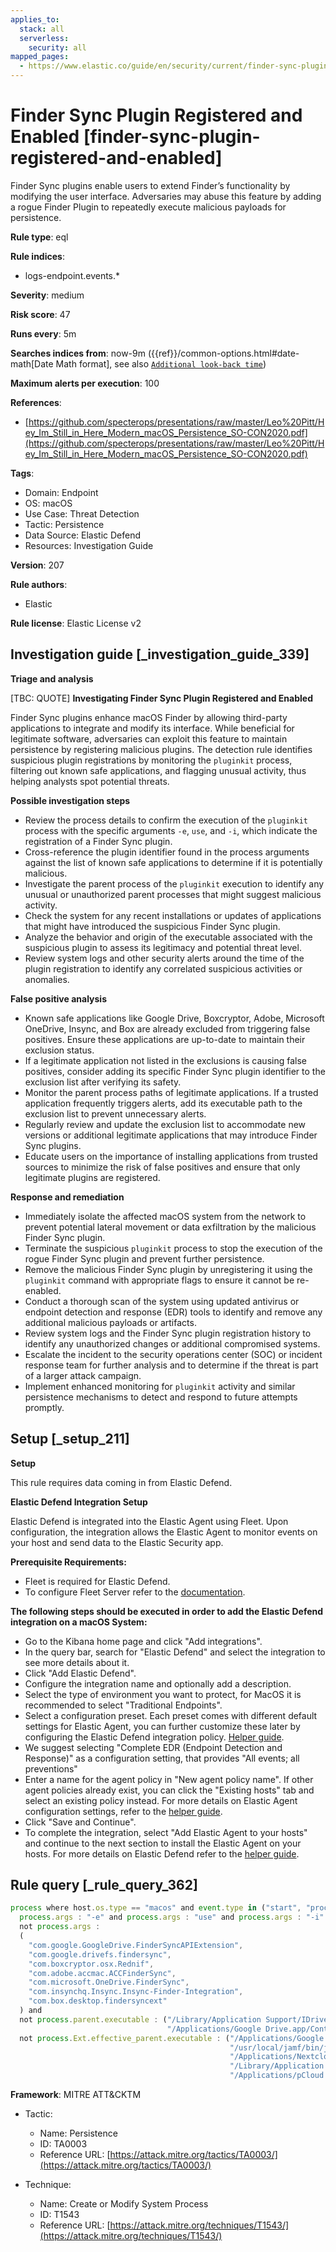 ```yaml
---
applies_to:
  stack: all
  serverless:
    security: all
mapped_pages:
  - https://www.elastic.co/guide/en/security/current/finder-sync-plugin-registered-and-enabled.html
---
```


# Finder Sync Plugin Registered and Enabled [finder-sync-plugin-registered-and-enabled]

Finder Sync plugins enable users to extend Finder’s functionality by modifying the user interface. Adversaries may abuse this feature by adding a rogue Finder Plugin to repeatedly execute malicious payloads for persistence.

**Rule type**: eql

**Rule indices**:

* logs-endpoint.events.*

**Severity**: medium

**Risk score**: 47

**Runs every**: 5m

**Searches indices from**: now-9m ({{ref}}/common-options.html#date-math[Date Math format], see also [`Additional look-back time`](docs-content://solutions/security/detect-and-alert/create-detection-rule.md#rule-schedule))

**Maximum alerts per execution**: 100

**References**:

* [https://github.com/specterops/presentations/raw/master/Leo%20Pitt/Hey_Im_Still_in_Here_Modern_macOS_Persistence_SO-CON2020.pdf](https://github.com/specterops/presentations/raw/master/Leo%20Pitt/Hey_Im_Still_in_Here_Modern_macOS_Persistence_SO-CON2020.pdf)

**Tags**:

* Domain: Endpoint
* OS: macOS
* Use Case: Threat Detection
* Tactic: Persistence
* Data Source: Elastic Defend
* Resources: Investigation Guide

**Version**: 207

**Rule authors**:

* Elastic

**Rule license**: Elastic License v2

## Investigation guide [_investigation_guide_339]

**Triage and analysis**

[TBC: QUOTE]
**Investigating Finder Sync Plugin Registered and Enabled**

Finder Sync plugins enhance macOS Finder by allowing third-party applications to integrate and modify its interface. While beneficial for legitimate software, adversaries can exploit this feature to maintain persistence by registering malicious plugins. The detection rule identifies suspicious plugin registrations by monitoring the `pluginkit` process, filtering out known safe applications, and flagging unusual activity, thus helping analysts spot potential threats.

**Possible investigation steps**

* Review the process details to confirm the execution of the `pluginkit` process with the specific arguments `-e`, `use`, and `-i`, which indicate the registration of a Finder Sync plugin.
* Cross-reference the plugin identifier found in the process arguments against the list of known safe applications to determine if it is potentially malicious.
* Investigate the parent process of the `pluginkit` execution to identify any unusual or unauthorized parent processes that might suggest malicious activity.
* Check the system for any recent installations or updates of applications that might have introduced the suspicious Finder Sync plugin.
* Analyze the behavior and origin of the executable associated with the suspicious plugin to assess its legitimacy and potential threat level.
* Review system logs and other security alerts around the time of the plugin registration to identify any correlated suspicious activities or anomalies.

**False positive analysis**

* Known safe applications like Google Drive, Boxcryptor, Adobe, Microsoft OneDrive, Insync, and Box are already excluded from triggering false positives. Ensure these applications are up-to-date to maintain their exclusion status.
* If a legitimate application not listed in the exclusions is causing false positives, consider adding its specific Finder Sync plugin identifier to the exclusion list after verifying its safety.
* Monitor the parent process paths of legitimate applications. If a trusted application frequently triggers alerts, add its executable path to the exclusion list to prevent unnecessary alerts.
* Regularly review and update the exclusion list to accommodate new versions or additional legitimate applications that may introduce Finder Sync plugins.
* Educate users on the importance of installing applications from trusted sources to minimize the risk of false positives and ensure that only legitimate plugins are registered.

**Response and remediation**

* Immediately isolate the affected macOS system from the network to prevent potential lateral movement or data exfiltration by the malicious Finder Sync plugin.
* Terminate the suspicious `pluginkit` process to stop the execution of the rogue Finder Sync plugin and prevent further persistence.
* Remove the malicious Finder Sync plugin by unregistering it using the `pluginkit` command with appropriate flags to ensure it cannot be re-enabled.
* Conduct a thorough scan of the system using updated antivirus or endpoint detection and response (EDR) tools to identify and remove any additional malicious payloads or artifacts.
* Review system logs and the Finder Sync plugin registration history to identify any unauthorized changes or additional compromised systems.
* Escalate the incident to the security operations center (SOC) or incident response team for further analysis and to determine if the threat is part of a larger attack campaign.
* Implement enhanced monitoring for `pluginkit` activity and similar persistence mechanisms to detect and respond to future attempts promptly.


## Setup [_setup_211]

**Setup**

This rule requires data coming in from Elastic Defend.

**Elastic Defend Integration Setup**

Elastic Defend is integrated into the Elastic Agent using Fleet. Upon configuration, the integration allows the Elastic Agent to monitor events on your host and send data to the Elastic Security app.

**Prerequisite Requirements:**

* Fleet is required for Elastic Defend.
* To configure Fleet Server refer to the [documentation](docs-content://reference/ingestion-tools/fleet/fleet-server.md).

**The following steps should be executed in order to add the Elastic Defend integration on a macOS System:**

* Go to the Kibana home page and click "Add integrations".
* In the query bar, search for "Elastic Defend" and select the integration to see more details about it.
* Click "Add Elastic Defend".
* Configure the integration name and optionally add a description.
* Select the type of environment you want to protect, for MacOS it is recommended to select "Traditional Endpoints".
* Select a configuration preset. Each preset comes with different default settings for Elastic Agent, you can further customize these later by configuring the Elastic Defend integration policy. [Helper guide](docs-content://solutions/security/configure-elastic-defend/configure-an-integration-policy-for-elastic-defend.md).
* We suggest selecting "Complete EDR (Endpoint Detection and Response)" as a configuration setting, that provides "All events; all preventions"
* Enter a name for the agent policy in "New agent policy name". If other agent policies already exist, you can click the "Existing hosts" tab and select an existing policy instead. For more details on Elastic Agent configuration settings, refer to the [helper guide](docs-content://reference/ingestion-tools/fleet/agent-policy.md).
* Click "Save and Continue".
* To complete the integration, select "Add Elastic Agent to your hosts" and continue to the next section to install the Elastic Agent on your hosts. For more details on Elastic Defend refer to the [helper guide](docs-content://solutions/security/configure-elastic-defend/install-elastic-defend.md).


## Rule query [_rule_query_362]

```js
process where host.os.type == "macos" and event.type in ("start", "process_started") and process.name : "pluginkit" and
  process.args : "-e" and process.args : "use" and process.args : "-i" and
  not process.args :
  (
    "com.google.GoogleDrive.FinderSyncAPIExtension",
    "com.google.drivefs.findersync",
    "com.boxcryptor.osx.Rednif",
    "com.adobe.accmac.ACCFinderSync",
    "com.microsoft.OneDrive.FinderSync",
    "com.insynchq.Insync.Insync-Finder-Integration",
    "com.box.desktop.findersyncext"
  ) and
  not process.parent.executable : ("/Library/Application Support/IDriveforMac/IDriveHelperTools/FinderPluginApp.app/Contents/MacOS/FinderPluginApp",
                                   "/Applications/Google Drive.app/Contents/MacOS/Google Drive") and
  not process.Ext.effective_parent.executable : ("/Applications/Google Drive.app/Contents/MacOS/Google Drive",
                                                 "/usr/local/jamf/bin/jamf",
                                                 "/Applications/Nextcloud.app/Contents/MacOS/Nextcloud",
                                                 "/Library/Application Support/Checkpoint/Endpoint Security/AMFinderExtensions.app/Contents/MacOS/AMFinderExtensions",
                                                 "/Applications/pCloud Drive.app/Contents/MacOS/pCloud Drive")
```

**Framework**: MITRE ATT&CKTM

* Tactic:

    * Name: Persistence
    * ID: TA0003
    * Reference URL: [https://attack.mitre.org/tactics/TA0003/](https://attack.mitre.org/tactics/TA0003/)

* Technique:

    * Name: Create or Modify System Process
    * ID: T1543
    * Reference URL: [https://attack.mitre.org/techniques/T1543/](https://attack.mitre.org/techniques/T1543/)



